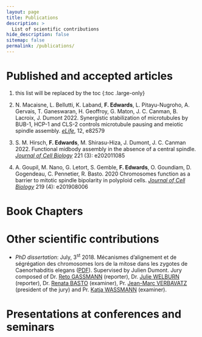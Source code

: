 ```yaml
---
layout: page
title: Publications
description: >
  List of scientific contributions
hide_description: false
sitemap: false
permalink: /publications/
---
```



# Published and accepted articles

1. this list will be replaced by the toc
{:toc .large-only}

22. N. Macaisne, L. Bellutti, K. Laband, **F. Edwards**, L. Pitayu-Nugroho, A. Gervais, T. Ganeswaran, 
H. Geoffroy, G. Maton, J. C. Canman, B. Lacroix, J. Dumont 2022. Synergistic stabilization of 
microtubules by BUB-1, HCP-1 and CLS-2 controls microtubule pausing and meiotic spindle assembly. 
[*eLife*](https://elifesciences.org/articles/82579#downloads), 12, e82579

21. S. M. Hirsch, **F. Edwards**, M. Shirasu-Hiza, J. Dumont, J. C. Canman 2022. Functional midbody assembly 
in the absence of a central spindle.
[*Journal of Cell Biology*](https://rupress.org/jcb/article/221/3/e202011085/212948/Functional-midbody-assembly-in-the-absence-of-a) 
221 (3): e202011085

20. A. Goupil, M. Nano, G. Letort, S. Gemble, **F. Edwards**, O. Goundiam, D. Gogendeau, C. Pennetier, R. Basto. 2020
Chromosomes function as a barrier to mitotic spindle bipolarity in polyploid cells.
[*Journal of Cell Biology*](https://rupress.org/jcb/article/219/4/e201908006/133854/Chromosomes-function-as-a-barrier-to-mitotic) 
219 (4): e201908006

# Book Chapters 



# Other scientific contributions

- *PhD dissertation*: July, 3<sup>st</sup> 2018. Mécanismes d’alignement et de ségrégation des chromosomes 
lors de la mitose dans les zygotes de Caenorhabditis elegans ([PDF](https://wo.app.u-paris.fr/cgi-bin/WebObjects/TheseWeb.woa/3/wo/aPLBpeWEW3QthwqRFGatv0/3.0.0.14.1.3.1.5.0.1.1.1.11.23.2.7.1.1.1.1.1.3.1)). 
Supervised by Julien Dumont. Jury composed of 
Dr. [Reto GASSMANN](https://scholar.google.com/citations?user=ZRW58RoAAAAJ&hl=en) (reporter), 
Dr. [Julie WELBURN](https://scholar.google.com/citations?user=HfNaicsAAAAJ&hl=en) (reporter), 
Dr. [Renata BASTO](https://curie.fr/equipe/basto) (examiner), 
Pr. [Jean-Marc VERBAVATZ](https://www.ijm.fr/recherche/jackson-verbavatz-lab-vf/) (president of the jury) and 
Pr. [Katja WASSMANN](https://www.ijm.fr/recherche/wassmann-lab-vf/) (examiner).

# Presentations at conferences and seminars
